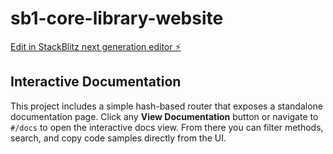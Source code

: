 # sb1-core-library-website

[Edit in StackBlitz next generation editor ⚡️](https://stackblitz.com/~/github.com/Atha-rva/sb1-core-library-website)

## Interactive Documentation

This project includes a simple hash-based router that exposes a standalone documentation page.
Click any **View Documentation** button or navigate to `#/docs` to open the interactive docs view.
From there you can filter methods, search, and copy code samples directly from the UI.
